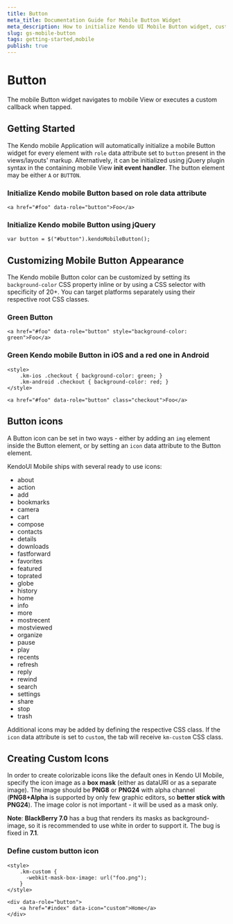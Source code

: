 ```yaml
---
title: Button
meta_title: Documentation Guide for Mobile Button Widget
meta_description: How to initialize Kendo UI Mobile Button widget, customize its appearance and set a button icon.
slug: gs-mobile-button
tags: getting-started,mobile
publish: true
---
```


# Button

The mobile Button widget navigates to mobile View or executes a custom callback when tapped.

## Getting Started

The Kendo mobile Application will automatically initialize a mobile Button widget for every element with `role` data attribute set to `button` present in the views/layouts' markup.
Alternatively, it can be initialized using jQuery plugin syntax in the containing mobile View **init event handler**.
The button element may be either `A` or `BUTTON`.

### Initialize Kendo mobile Button based on role data attribute

    <a href="#foo" data-role="button">Foo</a>

### Initialize Kendo mobile Button using jQuery

    var button = $("#button").kendoMobileButton();

## Customizing Mobile Button Appearance

The Kendo mobile Button color can be customized by setting its `background-color` CSS property inline or by using a CSS selector with specificity of 20+.
You can target platforms separately using their respective root CSS classes.

### Green Button

    <a href="#foo" data-role="button" style="background-color: green">Foo</a>

### Green Kendo mobile Button in iOS and a red one in Android

    <style>
        .km-ios .checkout { background-color: green; }
        .km-android .checkout { background-color: red; }
    </style>

    <a href="#foo" data-role="button" class="checkout">Foo</a>

## Button icons

A Button icon can be set in two ways - either by adding an `img` element inside the Button element,
or by setting an `icon` data attribute to the Button element.

KendoUI Mobile ships with several ready to use icons:

*   <span class="km-icon km-about"></span>about
*   <span class="km-icon km-action"></span>action
*   <span class="km-icon km-add"></span>add
*   <span class="km-icon km-bookmarks"></span>bookmarks
*   <span class="km-icon km-camera"></span>camera
*   <span class="km-icon km-cart"></span>cart
*   <span class="km-icon km-compose"></span>compose
*   <span class="km-icon km-contacts"></span>contacts
*   <span class="km-icon km-details"></span>details
*   <span class="km-icon km-downloads"></span>downloads
*   <span class="km-icon km-fastforward"></span>fastforward
*   <span class="km-icon km-favorites"></span>favorites
*   <span class="km-icon km-featured"></span>featured
*   <span class="km-icon km-toprated"></span>toprated
*   <span class="km-icon km-globe"></span>globe
*   <span class="km-icon km-history"></span>history
*   <span class="km-icon km-home"></span>home
*   <span class="km-icon km-info"></span>info
*   <span class="km-icon km-more"></span>more
*   <span class="km-icon km-mostrecent"></span>mostrecent
*   <span class="km-icon km-mostviewed"></span>mostviewed
*   <span class="km-icon km-organize"></span>organize
*   <span class="km-icon km-pause"></span>pause
*   <span class="km-icon km-play"></span>play
*   <span class="km-icon km-recents"></span>recents
*   <span class="km-icon km-refresh"></span>refresh
*   <span class="km-icon km-reply"></span>reply
*   <span class="km-icon km-rewind"></span>rewind
*   <span class="km-icon km-search"></span>search
*   <span class="km-icon km-settings"></span>settings
*   <span class="km-icon km-share"></span>share
*   <span class="km-icon km-stop"></span>stop
*   <span class="km-icon km-trash"></span>trash



Additional icons may be added by defining the respective CSS class.
If the `icon` data attribute is set to `custom`, the tab will receive `km-custom` CSS class.

## Creating Custom Icons

In order to create colorizable icons like the default ones in Kendo UI Mobile, specify the icon image as a **box mask**
(either as dataURI or as a separate image). The image should be **PNG8** or **PNG24** with alpha channel (**PNG8+Alpha** is supported by
only few graphic editors, so **better stick with PNG24**). The image color is not important - it will be used as a mask only.

**Note**: **BlackBerry 7.0** has a bug that renders its masks as background-image, so it is recommended to use white in order to support it. The bug is fixed in **7.1**.

### Define custom button icon

    <style>
        .km-custom {
          -webkit-mask-box-image: url("foo.png");
        }
    </style>

    <div data-role="button">
        <a href="#index" data-icon="custom">Home</a>
    </div>


